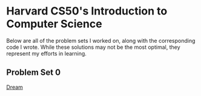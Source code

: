 # Harvard CS50's Introduction to Computer Science
Below are all of the problem sets I worked on, along with the corresponding code I wrote. While these solutions may not be the most optimal, they represent my efforts in learning.
## Problem Set 0
[Dream](https://scratch.mit.edu/projects/1134595594/)
